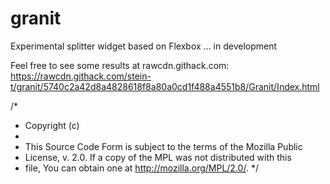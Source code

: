 # granit
Experimental splitter widget based on Flexbox ... in development

Feel free to see some results at rawcdn.githack.com: 
https://rawcdn.githack.com/stein-t/granit/5740c2a42d8a4828618f8a80a0cd1f488a4551b8/Granit/Index.html

/*
 * Copyright (c) <year> <copyright holders>
 *
 * This Source Code Form is subject to the terms of the Mozilla Public
 * License, v. 2.0. If a copy of the MPL was not distributed with this
 * file, You can obtain one at http://mozilla.org/MPL/2.0/.
 */
